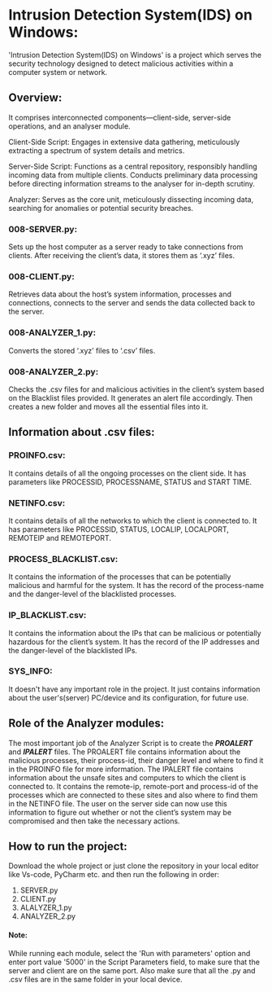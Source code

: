 # Intrusion Detection System(IDS) on Windows:
'Intrusion Detection System(IDS) on Windows' is a project which serves the security technology designed to detect malicious activities within a computer system or network.
## Overview:
It comprises interconnected components—client-side, server-side operations, and an analyser module. 

Client-Side Script: Engages in extensive data gathering, meticulously extracting a spectrum of system details and metrics.

Server-Side Script: Functions as a central repository, responsibly handling incoming data from multiple clients. Conducts preliminary data processing before directing information streams to the analyser for in-depth scrutiny.

Analyzer: Serves as the core unit, meticulously dissecting incoming data, searching for anomalies or potential security breaches.

### 008-SERVER.py:
Sets up the host computer as a server ready to take connections from clients. After receiving the client’s data, it stores them as ‘.xyz’ files.

### 008-CLIENT.py:
Retrieves data about the host’s system information, processes and connections, connects to the server and sends the data collected back to the server.

### 008-ANALYZER_1.py:
Converts the stored ‘.xyz’ files to ‘.csv’ files.

### 008-ANALYZER_2.py:
Checks the .csv files for and malicious activities in the client’s 	system based on the Blacklist files provided. It generates an alert file accordingly. Then creates a new folder and moves all the essential files into it.

## Information about .csv files:
### PROINFO.csv:
It contains details of all the ongoing processes on the client side. It has parameters like PROCESSID, PROCESSNAME, STATUS and START TIME.
### NETINFO.csv:
It contains details of all the networks to which the client is connected to. It has parameters like PROCESSID, STATUS, LOCALIP, LOCALPORT, REMOTEIP and REMOTEPORT.
### PROCESS_BLACKLIST.csv:
It contains the information of the processes that can be potentially malicious and harmful for the system. It has the record of the process-name and the danger-level of the blacklisted processes.
### IP_BLACKLIST.csv:
It contains the information about the IPs that can be malicious or potentially hazardous for the client’s system. It has the record of the IP addresses and the danger-level of the blacklisted IPs.
### SYS_INFO:
It doesn't have any important role in the project. It just contains information about the user's(server) PC/device and its configuration, for future use.

## Role of the Analyzer modules:
The most important job of the Analyzer Script is to create the <I><B>PROALERT</I></B> and <I><B>IPALERT</I></B> files.
The PROALERT file contains information about the malicious processes, their process-id, their danger level and where to find it in the PROINFO file for more information.
The IPALERT file contains information about the unsafe sites and computers to which the client is connected to. It contains the remote-ip, remote-port and process-id of the processes which are connected to these sites and also where to find them in the NETINFO file.
The user on the server side can now use this information to figure out whether or not the client’s system may be compromised and then take the necessary actions. 

## How to run the project:
Download the whole project or just clone the repository in your local editor like Vs-code, PyCharm etc. and then run the following in order:
1. SERVER.py
2. CLIENT.py
3. ALALYZER_1.py
4. ANALYZER_2.py
#### Note: 
While running each module, select the 'Run with parameters' option and enter port value '5000' in the Script Parameters field, to make sure that the server and client are on the same port.
Also make sure that all the .py and .csv files are in the same folder in your local device.
